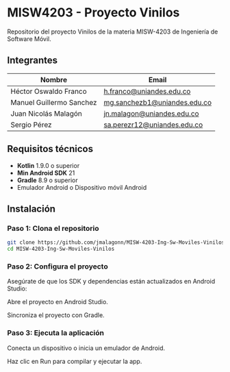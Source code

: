 # MISW4203 - Proyecto Vinilos

Repositorio del proyecto Vinilos de la materia MISW-4203 de Ingeniería de Software Móvil.

## Integrantes

| Nombre                   | Email                          |
| ----------------------   | ------------------------------ |
| Héctor Oswaldo Franco    | h.franco@uniandes.edu.co       |
| Manuel Guillermo Sanchez | mg.sanchezb1@uniandes.edu.co   |
| Juan Nicolás Malagón     | jn.malagon@uniandes.edu.co     |
| Sergio Pérez             | sa.perezr12@uniandes.edu.co    |

## Requisitos técnicos
- **Kotlin** 1.9.0 o superior
- **Min Android SDK** 21
- **Gradle** 8.9 o superior
- Emulador Android o Dispositivo móvil Android

## Instalación
### Paso 1: Clona el repositorio

```bash
git clone https://github.com/jmalagonn/MISW-4203-Ing-Sw-Moviles-Vinilos.git
cd MISW-4203-Ing-Sw-Moviles-Vinilos
```

### Paso 2: Configura el proyecto
Asegúrate de que los SDK y dependencias están actualizados en Android Studio:

Abre el proyecto en Android Studio.

Sincroniza el proyecto con Gradle.

### Paso 3: Ejecuta la aplicación
Conecta un dispositivo o inicia un emulador de Android.

Haz clic en Run para compilar y ejecutar la app.
